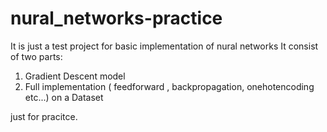 # nural_networks-practice

It is just a test project for basic implementation of nural networks
It consist of two parts:
1. Gradient Descent model
2. Full implementation ( feedforward , backpropagation, onehotencoding etc...) on a Dataset

just for pracitce.
